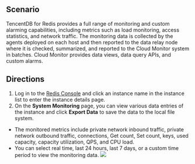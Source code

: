 ## Scenario
TencentDB for Redis provides a full range of monitoring and custom alarming capabilities, including metrics such as load monitoring, access statistics, and network traffic.
The monitoring data is collected by the agents deployed on each host and then reported to the data relay node where it is checked, summarized, and reported to the Cloud Monitor system in batches. Cloud Monitor provides data views, data query APIs, and custom alarms.


## Directions
1. Log in to the [Redis Console](https://console.cloud.tencent.com/redis) and click an instance name in the instance list to enter the instance details page.
2. On the **System Monitoring** page, you can view various data entries of the instance and click **Export Data** to save the data to the local file system.
 - The monitored metrics include private network inbound traffic, private network outbound traffic, connections, Get count, Set count, keys, used capacity, capacity utilization, QPS, and CPU load.
 - You can select real time, last 24 hours, last 7 days, or a custom time period to view the monitoring data.
![](https://main.qcloudimg.com/raw/0c5493149b865ccf94088187ca0963cb.png)


